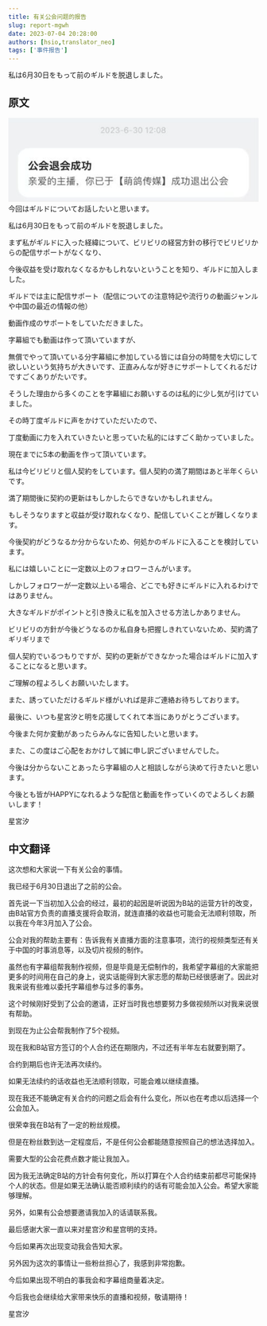 ```yaml
---
title: 有关公会问题的报告
slug: report-mgwh
date: 2023-07-04 20:28:00
authors: [hsio,translator_neo]
tags: ['事件报告']
---
```

私は6月30日をもって前のギルドを脱退しました。
<!--truncate-->
## 原文
![示例](./exit-msg.png)
今回はギルドについてお話したいと思います。

私は6月30日をもって前のギルドを脱退しました。

まず私がギルドに入った経緯について、ビリビリの経営方針の移行でビリビリからの配信サポートがなくなり、

今後収益を受け取れなくなるかもしれないということを知り、ギルドに加入しました。

ギルドでは主に配信サポート（配信についての注意特記や流行りの動画ジャンルや中国の最近の情報の他）

動画作成のサポートをしていただきました。

字幕組でも動画は作って頂いていますが、

無償でやって頂いている分字幕組に参加している皆には自分の時間を大切にして欲しいという気持ちが大きいです、正直みんなが好きにサポートしてくれるだけですごくありがたいです。

そうした理由から多くのことを字幕組にお願いするのは私的に少し気が引けていました。

その時丁度ギルドに声をかけていただいたので、

丁度動画に力を入れていきたいと思っていた私的にはすごく助かっていました。

現在までに5本の動画を作って頂いています。

私は今ビリビリと個人契約をしています。個人契約の満了期間はあと半年くらいです。

満了期間後に契約の更新はもしかしたらできないかもしれません。

もしそうなりますと収益が受け取れなくなり、配信していくことが難しくなります。

今後契約がどうなるか分からないため、何処かのギルドに入ることを検討しています。

私には嬉しいことに一定数以上のフォロワーさんがいます。

しかしフォロワーが一定数以上いる場合、どこでも好きにギルドに入れるわけではありません。

大きなギルドがポイントと引き換えに私を加入させる方法しかありません。

ビリビリの方針が今後どうなるのか私自身も把握しきれていないため、契約満了ギリギリまで

個人契約でいるつもりですが、契約の更新ができなかった場合はギルドに加入することになると思います。

ご理解の程よろしくお願いいたします。

また、誘っていただけるギルド様がいれば是非ご連絡お待ちしております。

最後に、いつも星宮汐と明を応援してくれて本当にありがとうございます。

今後また何か変動があったらみんなに告知したいと思います。

また、この度はご心配をおかけして誠に申し訳ございませんでした。

今後は分からないことあったら字幕組の人と相談しながら決めて行きたいと思います。

今後とも皆がHAPPYになれるような配信と動画を作っていくのでよろしくお願いします！

星宮汐

## 中文翻译
这次想和大家说一下有关公会的事情。

我已经于6月30日退出了之前的公会。

首先说一下当初加入公会的经过，最初的起因是听说因为B站的运营方针的改变，由B站官方负责的直播支援将会取消，就连直播的收益也可能会无法顺利领取，所以我在今年3月加入了公会。

公会对我的帮助主要有：告诉我有关直播方面的注意事项，流行的视频类型还有关于中国的时事消息等，以及切片视频的制作。

虽然也有字幕组帮我制作视频，但是毕竟是无偿制作的，我希望字幕组的大家能把更多的时间用在自己的身上，说实话能得到大家志愿的帮助已经很感谢了。因此对我来说有些难以委托字幕组参与过多的事务。

这个时候刚好受到了公会的邀请，正好当时我也想要努力多做视频所以对我来说很有帮助。

到现在为止公会帮我制作了5个视频。

现在我和B站官方签订的个人合约还在期限内，不过还有半年左右就要到期了。

合约到期后也许无法再次续约。

如果无法续约的话收益也无法顺利领取，可能会难以继续直播。

现在我还不能确定有关合约的问题之后会有什么变化，所以也在考虑以后选择一个公会加入。

很荣幸我在B站有了一定的粉丝规模。

但是在粉丝数到达一定程度后，不是任何公会都能随意按照自己的想法选择加入。

需要大型的公会花费点数才能让我加入。

因为我无法确定B站的方针会有何变化，所以打算在个人合约结束前都尽可能保持个人的状态。但是如果无法确认能否顺利续约的话有可能会加入公会。希望大家能够理解。

另外，如果有公会想要邀请我加入的话请联系我。

最后感谢大家一直以来对星宫汐和星宫明的支持。

今后如果再次出现变动我会告知大家。

另外因为这次的事情让一些粉丝担心了，我感到非常抱歉。

今后如果出现不明白的事我会和字幕组商量着决定。

今后我也会继续给大家带来快乐的直播和视频，敬请期待！

星宫汐